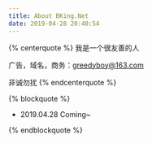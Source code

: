 ```yaml
---
title: About BKing.Net
date: 2019-04-28 20:40:54
---
```


{% centerquote %}
我是一个很友善的人

广告，域名，商务：greedyboy@163.com

非诚勿扰
{% endcenterquote %}

{% blockquote %}
- 2019.04.28 Coming~

{% endblockquote %}



